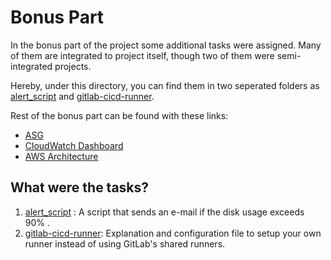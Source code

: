 # Bonus Part
In the bonus part of the project some additional tasks were assigned. Many of them are integrated to project itself, though two of them were semi-integrated projects. 

Hereby, under this directory, you can find them in two seperated folders as [alert_script](./alert_script/) and [gitlab-cicd-runner](./gitlab-cicd-runner/). 

Rest of the bonus part can be found with these links: 
- [ASG](../react-app/README.md#asgtf)
- [CloudWatch Dashboard](../react-app/README.md#dashboardtf)
- [AWS Architecture](../react-app/README.md#aws-architecture)

## What were the tasks?

1. [alert_script](./alert_script/) : A script that sends an e-mail if the disk usage exceeds 90% .
2. [gitlab-cicd-runner](./gitlab-cicd-runner/): Explanation and configuration file to setup your own runner instead of using GitLab's shared runners.

